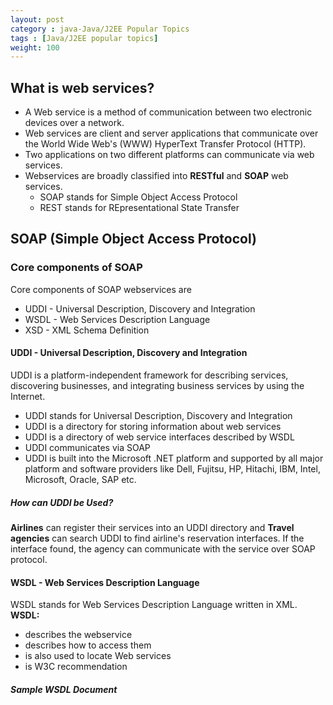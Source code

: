 ```yaml
---
layout: post
category : java-Java/J2EE Popular Topics
tags : [Java/J2EE popular topics]
weight: 100
---
```


## What is web services?

 * A Web service is a method of communication between two electronic devices over a network. 
 * Web services are client and server applications that communicate over the World Wide Web's (WWW) HyperText Transfer Protocol (HTTP).
 * Two applications on two different platforms can communicate via web services.
 * Webservices are broadly classified into **RESTful** and **SOAP** web services.
   * SOAP stands for Simple Object Access Protocol
   * REST stands for REpresentational State Transfer
  
## SOAP (Simple Object Access Protocol)

### Core components of SOAP

Core components of SOAP webservices are


* UDDI - Universal Description, Discovery and Integration 
* WSDL - Web Services Description Language
* XSD - XML Schema Definition

#### UDDI - Universal Description, Discovery and Integration 

UDDI is a platform-independent framework for describing services, discovering businesses, and integrating business services by using the Internet.


 * UDDI stands for Universal Description, Discovery and Integration
 * UDDI is a directory for storing information about web services
 * UDDI is a directory of web service interfaces described by WSDL
 * UDDI communicates via SOAP
 * UDDI is built into the Microsoft .NET platform and supported by all major platform and software providers like Dell, Fujitsu, HP, Hitachi, IBM, Intel, Microsoft, Oracle, SAP etc.
 
##### How can UDDI be Used?

**Airlines** can register their services into an UDDI directory and **Travel agencies** can search UDDI to find airline's reservation interfaces. If the interface found, the agency can communicate with the service over SOAP protocol.

#### WSDL - Web Services Description Language

WSDL stands for Web Services Description Language written in XML.
**WSDL:**

 * describes the webservice
 * describes how to access them
 * is also used to locate Web services
 * is W3C recommendation

##### Sample WSDL Document

